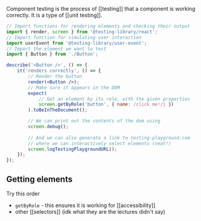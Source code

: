 Component testing is the process of [[testing]] that a component is working correctly. It is a type of [[unit testing]].

```jsx
// Import functions for rendering elements and checking their output
import { render, screen } from '@testing-library/react';
// Import function for simulating user interaction
import userEvent from '@testing-library/user-event';
// Import the element we want to test
import { Button } from './Button';

describe('<Button />', () => {
	it('renders correctly', () => {
		// Render the button
		render(<Button />);
		// Make sure it appears in the DOM
		expect(
			// Get an element by its role, with the given properties
			screen.getByRole('button', { name: /click me!/i })
		).toBeInTheDocument();

		// We can print out the contents of the dom using
		screen.debug();
		
		// And we can also generate a link to testing-playground.com
		// where we can interactively select elements (neat!)
		screen.logTestingPlaygroundURL();
	});
});
```

## Getting elements
Try this order
- `getByRole` - this ensures it is working for [[accessibility]]
- other [[selectors]] (idk what they are the lectures didn't say)